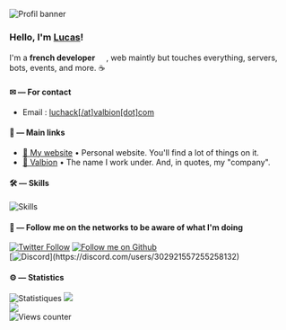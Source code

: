 ![Profil banner](https://github-widgetbox.vercel.app/api/profile?username=lucas-luchack&data=followers,repositories,stars,commits)
### Hello, I'm [Lucas](https://luchack.valbion.com)! 

I'm a **french developer** <img src="https://img.icons8.com/color/1048/france-circular.png" width="16"/>, web maintly but touches everything, servers, bots, events, and more. ☕


#### ✉ — For contact

- Email : [luchack[/at]valbion[dot]com](mailto:luchack@valbion.com)


#### 🎈 — Main links

- [🙌 My website](https://luchack.valbion.com) • Personal website. You'll find a lot of things on it.
- [🔧 Valbion](https://valbion.com) • The name I work under. And, in quotes, my "company".

#### 🛠 — Skills

![Skills](https://skillicons.dev/icons?i=bootstrap,tailwindcss,materialui,css,html,js,ts,nodejs,java,vue,vite,mysql,postgres,python,laravel,nuxtjs,react,adonis,astro,git,github,markdown,php,figma,linux,raspberrypi,vscode&theme=dark)

#### 🍃 — Follow me on the networks to be aware of what I'm doing

[![Twitter Follow](https://img.shields.io/twitter/follow/djlucase?color=%231DA1F2&label=Follow%20me&logo=Twitter&style=for-the-badge)](https://twitter.com/djlucase) [![Follow me on Github](https://img.shields.io/github/followers/lucas-luchack?color=black&label=follow%20me&logo=Github&style=for-the-badge)](https://github.com/lucas-luchack/)
<br/>
[![Discord](https://lanyard.cnrad.dev/api/302921557255258132?theme=dark&animated=true&idleMessage=Ne%20fait%20rien.)](https://discord.com/users/302921557255258132)

#### ⚙️ — Statistics

![Statistiques](https://github-readme-stats.vercel.app/api?username=lucas-luchack&show_icons=true&hide_border=true&count_private=true&theme=monokai)
![](https://github-readme-streak-stats.herokuapp.com/?user=lucas-luchack&theme=monokai&hide_border=true)<br/>
![](https://github-readme-stats.vercel.app/api/top-langs/?username=lucas-luchack&theme=monokai&hide_border=true&include_all_commits=false&count_private=true&layout=compact)<br/>
<img title="Views counter" src="https://profile-counter.glitch.me/lucas-luchack/count.svg" />
